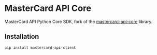 # MasterCard API Core

MasterCard API Python Core SDK, fork of the [mastercard-api-core](https://pypi.org/project/mastercard-api-core/) library.

## Installation

```bash
pip install mastercard-api-client
```
